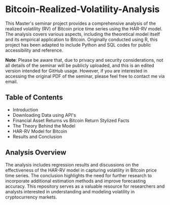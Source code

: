 # Bitcoin-Realized-Volatility-Analysis

This Master's seminar project provides a comprehensive analysis of the realized volatility (RV) of Bitcoin price time series using the HAR-RV model. The analysis covers various aspects, including the theoretical model itself and its empirical application to Bitcoin. Originally conducted using R, this project has been adapted to include Python and SQL codes for public accessibility and reference.

**Note**: Please be aware that, due to privacy and security considerations, not all details of the seminar will be publicly uploaded, and this is an edited version intended for GitHub usage. However, if you are interested in accessing the original PDF of the seminar, please feel free to contact me via email.

## Table of Contents
- Introduction
- Downloading Data using API's
- Financial Asset Returns vs Bitcoin Return Stylized Facts
- The Theory Behind the Model
- HAR-RV Model for Bitcoin
- Results and Conclusion

## Analysis Overview

The analysis includes regression results and discussions on the effectiveness of the HAR-RV model in capturing volatility in Bitcoin price time series. The conclusion highlights the need for further research to incorporate additional estimation methods and improve forecasting accuracy. This repository serves as a valuable resource for researchers and analysts interested in understanding and modeling volatility in cryptocurrency markets.




